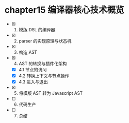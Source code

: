 # chapter15 编译器核心技术概览

- [x] 1. 模版 DSL 的编译器
- [x] 2. parser 的实现原理与状态机
- [x] 3. 构造 AST
- [x] 4. AST 的转换与插件化架构
  - [x] 4.1 节点的访问
  - [x] 4.2 转换上下文与节点操作
  - [x] 4.3 进入与退出
- [x] 5. 将模版 AST 转为 Javascript AST
- [ ] 6. 代码生产
- [ ] 7. 总结